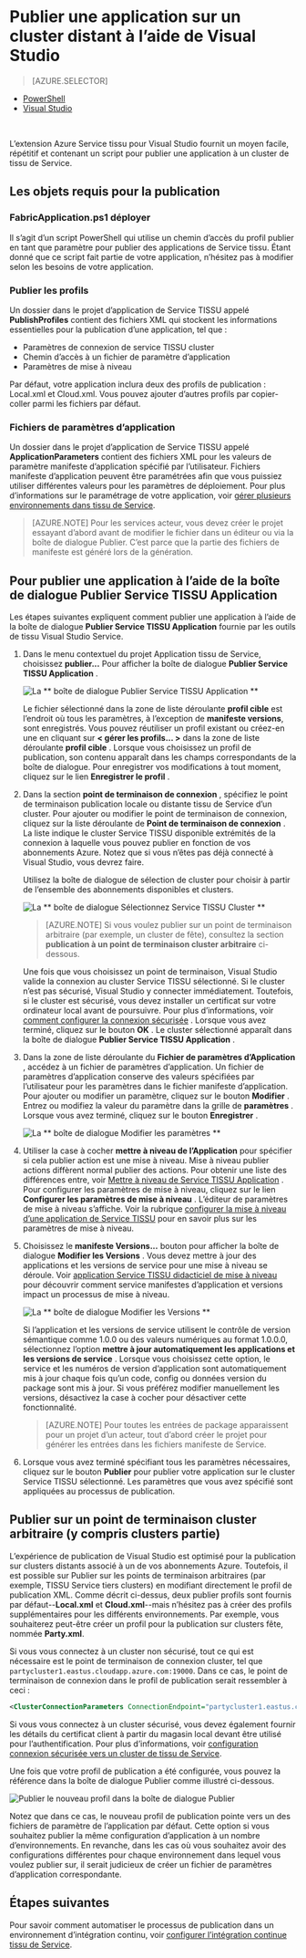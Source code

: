 <properties
    pageTitle="Publier une application sur un cluster distant avec Visual Studio | Microsoft Azure"
    description="Découvrez comment publier une application à un cluster de tissu service distant à l’aide de Visual Studio."
    services="service-fabric"
    documentationCenter="na"
    authors="cawams"
    manager="timlt"
    editor="" />

<tags
    ms.service="multiple"
    ms.devlang="dotnet"
    ms.topic="article"
    ms.tgt_pltfrm="na"
    ms.workload="multiple"
    ms.date="07/29/2016"
    ms.author="cawa" />

# <a name="publish-an-application-to-a-remote-cluster-by-using-visual-studio"></a>Publier une application sur un cluster distant à l’aide de Visual Studio

> [AZURE.SELECTOR]
- [PowerShell](service-fabric-deploy-remove-applications.md)
- [Visual Studio](service-fabric-publish-app-remote-cluster.md)

<br/>

L’extension Azure Service tissu pour Visual Studio fournit un moyen facile, répétitif et contenant un script pour publier une application à un cluster de tissu de Service.

## <a name="the-artifacts-required-for-publishing"></a>Les objets requis pour la publication

### <a name="deploy-fabricapplicationps1"></a>FabricApplication.ps1 déployer

Il s’agit d’un script PowerShell qui utilise un chemin d’accès du profil publier en tant que paramètre pour publier des applications de Service tissu. Étant donné que ce script fait partie de votre application, n’hésitez pas à modifier selon les besoins de votre application.

### <a name="publish-profiles"></a>Publier les profils

Un dossier dans le projet d’application de Service TISSU appelé **PublishProfiles** contient des fichiers XML qui stockent les informations essentielles pour la publication d’une application, tel que :

- Paramètres de connexion de service TISSU cluster
- Chemin d’accès à un fichier de paramètre d’application
- Paramètres de mise à niveau

Par défaut, votre application inclura deux des profils de publication : Local.xml et Cloud.xml. Vous pouvez ajouter d’autres profils par copier-coller parmi les fichiers par défaut.

### <a name="application-parameter-files"></a>Fichiers de paramètres d’application

Un dossier dans le projet d’application de Service TISSU appelé **ApplicationParameters** contient des fichiers XML pour les valeurs de paramètre manifeste d’application spécifié par l’utilisateur. Fichiers manifeste d’application peuvent être paramétrées afin que vous puissiez utiliser différentes valeurs pour les paramètres de déploiement. Pour plus d’informations sur le paramétrage de votre application, voir [gérer plusieurs environnements dans tissu de Service](service-fabric-manage-multiple-environment-app-configuration.md).

>[AZURE.NOTE] Pour les services acteur, vous devez créer le projet essayant d’abord avant de modifier le fichier dans un éditeur ou via la boîte de dialogue Publier. C’est parce que la partie des fichiers de manifeste est généré lors de la génération.

## <a name="to-publish-an-application-by-using-the-publish-service-fabric-application-dialog-box"></a>Pour publier une application à l’aide de la boîte de dialogue Publier Service TISSU Application

Les étapes suivantes expliquent comment publier une application à l’aide de la boîte de dialogue **Publier Service TISSU Application** fournie par les outils de tissu Visual Studio Service.

1. Dans le menu contextuel du projet Application tissu de Service, choisissez **publier...** Pour afficher la boîte de dialogue **Publier Service TISSU Application** .

    ![La ** boîte de dialogue Publier Service TISSU Application **][0]

    Le fichier sélectionné dans la zone de liste déroulante **profil cible** est l’endroit où tous les paramètres, à l’exception de **manifeste versions**, sont enregistrés. Vous pouvez réutiliser un profil existant ou créez-en une en cliquant sur **< gérer les profils... >** dans la zone de liste déroulante **profil cible** . Lorsque vous choisissez un profil de publication, son contenu apparaît dans les champs correspondants de la boîte de dialogue. Pour enregistrer vos modifications à tout moment, cliquez sur le lien **Enregistrer le profil** .    

2. Dans la section **point de terminaison de connexion** , spécifiez le point de terminaison publication locale ou distante tissu de Service d’un cluster. Pour ajouter ou modifier le point de terminaison de connexion, cliquez sur la liste déroulante de **Point de terminaison de connexion** . La liste indique le cluster Service TISSU disponible extrémités de la connexion à laquelle vous pouvez publier en fonction de vos abonnements Azure. Notez que si vous n’êtes pas déjà connecté à Visual Studio, vous devrez faire.

    Utilisez la boîte de dialogue de sélection de cluster pour choisir à partir de l’ensemble des abonnements disponibles et clusters.

    ![La ** boîte de dialogue Sélectionnez Service TISSU Cluster **][1]

    >[AZURE.NOTE] Si vous voulez publier sur un point de terminaison arbitraire (par exemple, un cluster de fête), consultez la section **publication à un point de terminaison cluster arbitraire** ci-dessous.

    Une fois que vous choisissez un point de terminaison, Visual Studio valide la connexion au cluster Service TISSU sélectionné. Si le cluster n’est pas sécurisé, Visual Studio y connecter immédiatement. Toutefois, si le cluster est sécurisé, vous devez installer un certificat sur votre ordinateur local avant de poursuivre. Pour plus d’informations, voir [comment configurer la connexion sécurisée](service-fabric-visualstudio-configure-secure-connections.md) . Lorsque vous avez terminé, cliquez sur le bouton **OK** . Le cluster sélectionné apparaît dans la boîte de dialogue **Publier Service TISSU Application** .

3. Dans la zone de liste déroulante du **Fichier de paramètres d’Application** , accédez à un fichier de paramètres d’application. Un fichier de paramètres d’application conserve des valeurs spécifiées par l’utilisateur pour les paramètres dans le fichier manifeste d’application. Pour ajouter ou modifier un paramètre, cliquez sur le bouton **Modifier** . Entrez ou modifiez la valeur du paramètre dans la grille de **paramètres** . Lorsque vous avez terminé, cliquez sur le bouton **Enregistrer** .

    ![La ** boîte de dialogue Modifier les paramètres **][2]

4. Utiliser la case à cocher **mettre à niveau de l’Application** pour spécifier si cela publier action est une mise à niveau. Mise à niveau publier actions diffèrent normal publier des actions. Pour obtenir une liste des différences entre, voir [Mettre à niveau de Service TISSU Application](service-fabric-application-upgrade.md) . Pour configurer les paramètres de mise à niveau, cliquez sur le lien **Configurer les paramètres de mise à niveau** . L’éditeur de paramètres de mise à niveau s’affiche. Voir la rubrique [configurer la mise à niveau d’une application de Service TISSU](service-fabric-visualstudio-configure-upgrade.md) pour en savoir plus sur les paramètres de mise à niveau.

5. Choisissez le **manifeste Versions...** bouton pour afficher la boîte de dialogue **Modifier les Versions** . Vous devez mettre à jour des applications et les versions de service pour une mise à niveau se déroule. Voir [application Service TISSU didacticiel de mise à niveau](service-fabric-application-upgrade-tutorial.md) pour découvrir comment service manifestes d’application et versions impact un processus de mise à niveau.

    ![La ** boîte de dialogue Modifier les Versions **][3]

    Si l’application et les versions de service utilisent le contrôle de version sémantique comme 1.0.0 ou des valeurs numériques au format 1.0.0.0, sélectionnez l’option **mettre à jour automatiquement les applications et les versions de service** . Lorsque vous choisissez cette option, le service et les numéros de version d’application sont automatiquement mis à jour chaque fois qu’un code, config ou données version du package sont mis à jour. Si vous préférez modifier manuellement les versions, désactivez la case à cocher pour désactiver cette fonctionnalité.

    >[AZURE.NOTE] Pour toutes les entrées de package apparaissent pour un projet d’un acteur, tout d’abord créer le projet pour générer les entrées dans les fichiers manifeste de Service.

6. Lorsque vous avez terminé spécifiant tous les paramètres nécessaires, cliquez sur le bouton **Publier** pour publier votre application sur le cluster Service TISSU sélectionné. Les paramètres que vous avez spécifié sont appliquées au processus de publication.

## <a name="publish-to-an-arbitrary-cluster-endpoint-including-party-clusters"></a>Publier sur un point de terminaison cluster arbitraire (y compris clusters partie)

L’expérience de publication de Visual Studio est optimisé pour la publication sur clusters distants associé à un de vos abonnements Azure. Toutefois, il est possible sur Publier sur les points de terminaison arbitraires (par exemple, TISSU Service tiers clusters) en modifiant directement le profil de publication XML. Comme décrit ci-dessus, deux publier profils sont fournis par défaut--**Local.xml** et **Cloud.xml**--mais n’hésitez pas à créer des profils supplémentaires pour les différents environnements. Par exemple, vous souhaiterez peut-être créer un profil pour la publication sur clusters fête, nommée **Party.xml**.

Si vous vous connectez à un cluster non sécurisé, tout ce qui est nécessaire est le point de terminaison de connexion cluster, tel que `partycluster1.eastus.cloudapp.azure.com:19000`. Dans ce cas, le point de terminaison de connexion dans le profil de publication serait ressembler à ceci :

```XML
<ClusterConnectionParameters ConnectionEndpoint="partycluster1.eastus.cloudapp.azure.com:19000" />
```

  Si vous vous connectez à un cluster sécurisé, vous devez également fournir les détails du certificat client à partir du magasin local devant être utilisé pour l’authentification. Pour plus d’informations, voir [configuration connexion sécurisée vers un cluster de tissu de Service](service-fabric-visualstudio-configure-secure-connections.md).

  Une fois que votre profil de publication a été configurée, vous pouvez la référence dans la boîte de dialogue Publier comme illustré ci-dessous.

  ![Publier le nouveau profil dans la boîte de dialogue Publier][4]

  Notez que dans ce cas, le nouveau profil de publication pointe vers un des fichiers de paramètre de l’application par défaut. Cette option si vous souhaitez publier la même configuration d’application à un nombre d’environnements. En revanche, dans les cas où vous souhaitez avoir des configurations différentes pour chaque environnement dans lequel vous voulez publier sur, il serait judicieux de créer un fichier de paramètres d’application correspondante.

## <a name="next-steps"></a>Étapes suivantes

Pour savoir comment automatiser le processus de publication dans un environnement d’intégration continu, voir [configurer l’intégration continue tissu de Service](service-fabric-set-up-continuous-integration.md).


[0]: ./media/service-fabric-publish-app-remote-cluster/PublishDialog.png
[1]: ./media/service-fabric-publish-app-remote-cluster/SelectCluster.png
[2]: ./media/service-fabric-publish-app-remote-cluster/EditParams.png
[3]: ./media/service-fabric-publish-app-remote-cluster/EditVersions.png
[4]: ./media/service-fabric-publish-app-remote-cluster/publish-to-party-cluster.png
